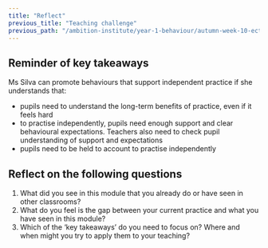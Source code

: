 ```yaml
---
title: "Reflect"
previous_title: "Teaching challenge"
previous_path: "/ambition-institute/year-1-behaviour/autumn-week-10-ect-teaching-challenge"
---
```


## Reminder of key takeaways


  Ms Silva can promote behaviours that support independent practice if she
  understands that:

- pupils need to understand the long-term benefits of practice, even if it feels hard 
- to practise independently, pupils need enough support and clear behavioural expectations. Teachers also need to check pupil understanding of support and expectations 
- pupils need to be held to account to practise independently

## Reflect on the following questions

1. What did you see in this module that you already do or have seen in other classrooms?
2. What do you feel is the gap between your current practice and what you have seen in this module?
3. Which of the ‘key takeaways’ do you need to focus on? Where and when might you try to apply them to your teaching?
